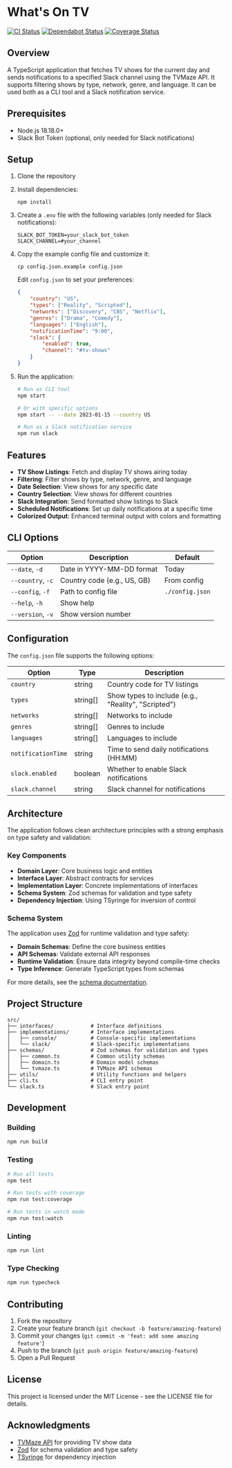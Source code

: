 # What's On TV

[![CI Status](https://github.com/szeller/whatsontv/actions/workflows/ci.yml/badge.svg)](https://github.com/szeller/whatsontv/actions)
[![Dependabot Status](https://img.shields.io/badge/Dependabot-enabled-brightgreen.svg)](https://github.com/szeller/whatsontv/blob/main/.github/dependabot.yml)
[![Coverage Status](https://img.shields.io/badge/Coverage-92%25-brightgreen.svg)](https://github.com/szeller/whatsontv/actions)

## Overview
A TypeScript application that fetches TV shows for the current day and sends notifications to a specified Slack channel using the TVMaze API. It supports filtering shows by type, network, genre, and language. It can be used both as a CLI tool and a Slack notification service.

## Prerequisites
- Node.js 18.18.0+
- Slack Bot Token (optional, only needed for Slack notifications)

## Setup

1. Clone the repository

2. Install dependencies:
   ```
   npm install
   ```

3. Create a `.env` file with the following variables (only needed for Slack notifications):
   ```
   SLACK_BOT_TOKEN=your_slack_bot_token
   SLACK_CHANNEL=#your_channel
   ```

4. Copy the example config file and customize it:
   ```
   cp config.json.example config.json
   ```
   Edit `config.json` to set your preferences:
   ```json
   {
       "country": "US",
       "types": ["Reality", "Scripted"],
       "networks": ["Discovery", "CBS", "Netflix"],
       "genres": ["Drama", "Comedy"],
       "languages": ["English"],
       "notificationTime": "9:00",
       "slack": {
           "enabled": true,
           "channel": "#tv-shows"
       }
   }
   ```

5. Run the application:
   ```bash
   # Run as CLI tool
   npm start
   
   # Or with specific options
   npm start -- --date 2023-01-15 --country US
   
   # Run as a Slack notification service
   npm run slack
   ```

## Features

- **TV Show Listings**: Fetch and display TV shows airing today
- **Filtering**: Filter shows by type, network, genre, and language
- **Date Selection**: View shows for any specific date
- **Country Selection**: View shows for different countries
- **Slack Integration**: Send formatted show listings to Slack
- **Scheduled Notifications**: Set up daily notifications at a specific time
- **Colorized Output**: Enhanced terminal output with colors and formatting

## CLI Options

| Option | Description | Default |
|--------|-------------|---------|
| `--date`, `-d` | Date in YYYY-MM-DD format | Today |
| `--country`, `-c` | Country code (e.g., US, GB) | From config |
| `--config`, `-f` | Path to config file | `./config.json` |
| `--help`, `-h` | Show help | |
| `--version`, `-v` | Show version number | |

## Configuration

The `config.json` file supports the following options:

| Option | Type | Description |
|--------|------|-------------|
| `country` | string | Country code for TV listings |
| `types` | string[] | Show types to include (e.g., "Reality", "Scripted") |
| `networks` | string[] | Networks to include |
| `genres` | string[] | Genres to include |
| `languages` | string[] | Languages to include |
| `notificationTime` | string | Time to send daily notifications (HH:MM) |
| `slack.enabled` | boolean | Whether to enable Slack notifications |
| `slack.channel` | string | Slack channel for notifications |

## Architecture

The application follows clean architecture principles with a strong emphasis on type safety and validation:

### Key Components

- **Domain Layer**: Core business logic and entities
- **Interface Layer**: Abstract contracts for services
- **Implementation Layer**: Concrete implementations of interfaces
- **Schema System**: Zod schemas for validation and type safety
- **Dependency Injection**: Using TSyringe for inversion of control

### Schema System

The application uses [Zod](https://zod.dev/) for runtime validation and type safety:

- **Domain Schemas**: Define the core business entities
- **API Schemas**: Validate external API responses
- **Runtime Validation**: Ensure data integrity beyond compile-time checks
- **Type Inference**: Generate TypeScript types from schemas

For more details, see the [schema documentation](./src/schemas/README.md).

## Project Structure

```
src/
├── interfaces/            # Interface definitions
├── implementations/       # Interface implementations
│   ├── console/           # Console-specific implementations
│   └── slack/             # Slack-specific implementations
├── schemas/               # Zod schemas for validation and types
│   ├── common.ts          # Common utility schemas
│   ├── domain.ts          # Domain model schemas
│   └── tvmaze.ts          # TVMaze API schemas
├── utils/                 # Utility functions and helpers
├── cli.ts                 # CLI entry point
└── slack.ts               # Slack entry point
```

## Development

### Building

```bash
npm run build
```

### Testing

```bash
# Run all tests
npm test

# Run tests with coverage
npm run test:coverage

# Run tests in watch mode
npm run test:watch
```

### Linting

```bash
npm run lint
```

### Type Checking

```bash
npm run typecheck
```

## Contributing

1. Fork the repository
2. Create your feature branch (`git checkout -b feature/amazing-feature`)
3. Commit your changes (`git commit -m 'feat: add some amazing feature'`)
4. Push to the branch (`git push origin feature/amazing-feature`)
5. Open a Pull Request

## License

This project is licensed under the MIT License - see the LICENSE file for details.

## Acknowledgments

- [TVMaze API](https://www.tvmaze.com/api) for providing TV show data
- [Zod](https://zod.dev/) for schema validation and type safety
- [TSyringe](https://github.com/microsoft/tsyringe) for dependency injection
